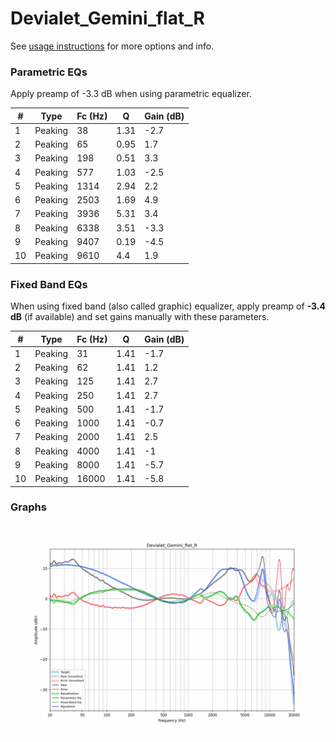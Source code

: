 # Devialet_Gemini_flat_R
See [usage instructions](https://github.com/jaakkopasanen/AutoEq#usage) for more options and info.

### Parametric EQs
Apply preamp of -3.3 dB when using parametric equalizer.

|   # | Type    |   Fc (Hz) |    Q |   Gain (dB) |
|-----|---------|-----------|------|-------------|
|   1 | Peaking |        38 | 1.31 |        -2.7 |
|   2 | Peaking |        65 | 0.95 |         1.7 |
|   3 | Peaking |       198 | 0.51 |         3.3 |
|   4 | Peaking |       577 | 1.03 |        -2.5 |
|   5 | Peaking |      1314 | 2.94 |         2.2 |
|   6 | Peaking |      2503 | 1.69 |         4.9 |
|   7 | Peaking |      3936 | 5.31 |         3.4 |
|   8 | Peaking |      6338 | 3.51 |        -3.3 |
|   9 | Peaking |      9407 | 0.19 |        -4.5 |
|  10 | Peaking |      9610 | 4.4  |         1.9 |

### Fixed Band EQs
When using fixed band (also called graphic) equalizer, apply preamp of **-3.4 dB** (if available) and set gains manually with these parameters.

|   # | Type    |   Fc (Hz) |    Q |   Gain (dB) |
|-----|---------|-----------|------|-------------|
|   1 | Peaking |        31 | 1.41 |        -1.7 |
|   2 | Peaking |        62 | 1.41 |         1.2 |
|   3 | Peaking |       125 | 1.41 |         2.7 |
|   4 | Peaking |       250 | 1.41 |         2.7 |
|   5 | Peaking |       500 | 1.41 |        -1.7 |
|   6 | Peaking |      1000 | 1.41 |        -0.7 |
|   7 | Peaking |      2000 | 1.41 |         2.5 |
|   8 | Peaking |      4000 | 1.41 |        -1   |
|   9 | Peaking |      8000 | 1.41 |        -5.7 |
|  10 | Peaking |     16000 | 1.41 |        -5.8 |

### Graphs
![](./Devialet_Gemini_flat_R.png)
